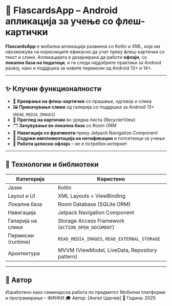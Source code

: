 # 🧠 FlascardsApp – Android апликација за учење со флеш-картички

**FlascardsApp** е мобилна апликација развиена со Kotlin и XML, која им овозможува на корисниците ефикасно да учат преку флеш-картички со текст и слики. Апликацијата е дизајнирана да работи **офлајн**, со **локална база на податоци**, и ги следи најдобрите практики за Android развој, како и поддршка за новите пермисии од Android 13+ и 14+.

---

## ✨ Клучни функционалности

- 📇 **Креирање на флеш-картички** со прашање, одговор и слика
- 🖼 **Прикачување слики** од галерија со поддршка за Android 13+ (`READ_MEDIA_IMAGES`)
- 🧾 **Преглед на картички** во уредна листа (RecyclerView)
- 🗂 **Зачувување во локална база** со Room ORM
- 🔄 **Навигација со фрагменти** преку Jetpack Navigation Component
- 🔔 **Содржи имплементација на нотификации** и потсетници за учење
- 🚫 **Работи целосно офлајн** – не е потребен интернет

---

## 🧱 Технологии и библиотеки

| Категорија             | Користено                                              |
|------------------------|--------------------------------------------------------|
| Јазик                  | Kotlin                                                 |
| Layout и UI            | XML Layouts + ViewBinding                             |
| Локална база           | Room Database (SQLite ORM)                            |
| Навигација             | Jetpack Navigation Component                          |
| Галерија на слики      | Storage Access Framework (`ACTION_OPEN_DOCUMENT`)     |
| Пермисии (runtime)     | `READ_MEDIA_IMAGES`, `READ_EXTERNAL_STORAGE`          |
| Архитектура            | MVVM (ViewModel, LiveData, Repository pattern)        |


---

## 👤 Автор
Изработено како семинарска работа по предметот
Мобилни платформи и програмирање – ФИНКИ
🎓 Автор: [Ангел Царчев]
📅 Година: 2025
